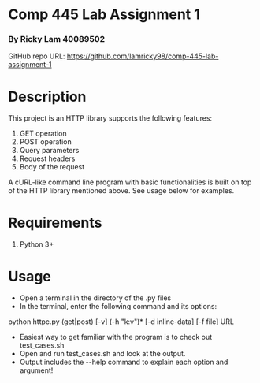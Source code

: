 # Comp 445 Lab Assignment 1
### By Ricky Lam 40089502

GitHub repo URL: https://github.com/lamricky98/comp-445-lab-assignment-1

# Description

This project is an HTTP library supports the following features:
1. GET operation
2. POST operation
3. Query parameters
4. Request headers
5. Body of the request

A cURL-like command line program with basic functionalities is built on top of the HTTP library mentioned above.
See usage below for examples.

# Requirements
1. Python 3+

# Usage

- Open a terminal in the directory of the .py files
- In the terminal, enter the following command and its options:

python httpc.py (get|post) [-v] (-h "k:v")* [-d inline-data] [-f file] URL

- Easiest way to get familiar with the program is to check out test_cases.sh
- Open and run test_cases.sh and look at the output.
- Output includes the --help command to explain each option and argument!


